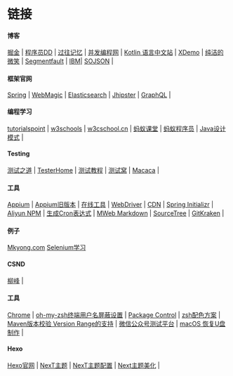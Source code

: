 # 链接

#### 博客

[掘金](https://juejin.im/)  |
[程序员DD](http://blog.didispace.com/)   |
[过往记忆](https://www.iteblog.com/)  |
[并发编程网](http://ifeve.com/)    |
[Kotlin 语言中文站](https://www.kotlincn.net/) |
[XDemo](http://www.xdemo.org/)    |
[纯洁的微笑](http://www.ityouknow.com/)    |
[Segmentfault](https://segmentfault.com/) |
[IBM](https:/∏/www.ibm.com/developerworks/cn/)|
[SOJSON](http://www.sojson.com/blog/) |

#### 框架官网

[Spring](https://spring.io/)  |
[WebMagic](http://webmagic.io/)   |
[Elasticsearch](https://www.elastic.co/guide/cn/elasticsearch/guide/currentndex.html)   |
[Jhipster](http://www.jhipster.tech/)   |
[GraphQL](http://graphql.cn/)   |

#### 编程学习

[tutorialspoint](http://www.tutorialspoint.com/)    |
[w3schools](www.w3schools.com)  |
[w3cschool.cn](https://www.w3cschool.cn/)   |
[蚂蚁课堂](http://www.itmayiedu.com/) |
[蚂蚁程序员](http://bbs.itmayiedu.com/)    |
[Java设计模式](http://java-design-patterns.com/)  |

#### Testing

[测试之道](http://www.testtao.cn/)    |
[TesterHome](https://testerhome.com/) |
[测试教程](http://www.testclass.net/)  |
[测试窝](https://www.testwo.com/)    |
[Macaca](https://macacajs.github.io/zh/)  |

#### 工具

[Appium](http://appium.io/docs/cn/writing-running-appium/caps/)  |
[Appium旧版本](https://bitbucket.org/appium/appium.app/downloads/)  |
[在线工具](http://tool.oschina.net/)  |
[WebDriver](https://www.gitbook.com/book/easonhan007/selenium-webdriver/details)   |
[CDN](http://www.bootcdn.cn/) |
[Spring Initializr](http://start.spring.io/)  |
[Aliyun NPM](https://npm.taobao.org/mirrors/) |
[生成Cron表达式](http://cron.qqe2.com/)    |
[MWeb Markdown](http://zh.mweb.im/) |
[SourceTree](https://www.sourcetreeapp.com/)    |
[GitKraken](https://www.gitkraken.com/) |

#### 例子

[Mkyong.com](http://www.mkyong.com/)
[Selenium学习](http://www.seleniumframework.com/)

#### CSND

[柳峰](http://blog.csdn.net/lyq8479/article/category/1366622/2) |

#### 工具

[Chrome](https://www.google.com/chrome/browser/desktop/index.html?standalone=1) |
[oh-my-zsh终端用户名屏蔽设置](http://blog.csdn.net/z3512498/article/details/51245853)  |
[Package Control](https://packagecontrol.io/installation)   |
[zsh配色方案](http://www.cnblogs.com/weixuqin/p/7029177.html) |
[Maven版本校验 Version Range的支持](http://maven.apache.org/enforcer/enforcer-rules/versionRanges.html)  |
[微信公众号测试平台](https://mp.weixin.qq.com/debug/cgi-bin/sandbox?t=sandbox/login)    |
[macOS 恢复U盘制作](https://www.iplaysoft.com/macos-usb-install-drive.html) |

#### Hexo

[Hexo官网](https://hexo.io/)    |
[NexT主题](https://github.com/iissnan/hexo-theme-next)  |
[NexT主题配置](http://theme-next.iissnan.com/)    |
[Next主题美化](http://shenzekun.cn/hexo%E7%9A%84next%E4%B8%BB%E9%A2%98%E4%B8%AA%E6%80%A7%E5%8C%96%E9%85%8D%E7%BD%AE%E6%95%99%E7%A8%8B.html#more)  |
